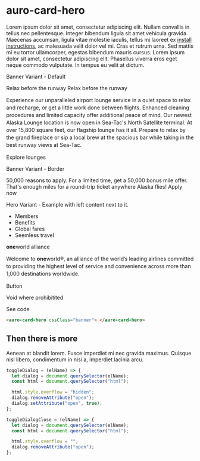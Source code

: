 # auro-card-hero

Lorem ipsum dolor sit amet, consectetur adipiscing elit. Nullam convallis in tellus nec pellentesque. Integer bibendum ligula sit amet vehicula gravida. Maecenas accumsan, ligula vitae molestie iaculis, tellus mi laoreet ex [install instructions](https://auro.alaskaair.com/components/auro/button/install), ac malesuada velit dolor vel mi. Cras et rutrum urna. Sed mattis mi eu tortor ullamcorper, egestas bibendum mauris cursus. Lorem ipsum dolor sit amet, consectetur adipiscing elit. Phasellus viverra eros eget neque commodo vulputate. In tempus eu velit at dictum.

<!--Nulla at augue facilisis `odio lobortis` molestie vitae a nulla. -->
<!--
## auro-card-hero use cases

The `auro-card-hero` element should be used in situations where users may: -->

<!-- - egestas bibendum mauris cursus
- quis euismod felis mollis
- consectetur ipsum risus sed tortor

> Interdum et malesuada fames ac ante ipsum primis in faucibus. Nam fermentum libero ipsum, ac tempor sapien blandit in. Nam tincidunt non felis molestie varius.

| convallis | tristique | nisl dignissim | eleifend |
| --------- | --------- | -------------- | -------- |
| √         | √         |                |          |
|           |           | √              | √        | -->

<auro-header slot="title" level="2" display="800">Banner Variant - Default</auro-header>

<div class="exampleWrapper">
   <auro-card-hero cssClass="banner imgRight imgWidth-xxl imgHeight-lg imgContain">
    <auro-header slot="title" level="2" display="800">Relax before the runway</auro-header>
    <auro-header slot="mobile-title" level="2" display="800">Relax before the runway</auro-header>
    <p slot="description" style="line-height: 1.25rem">Experience our unparalleled airport lounge service in a quiet space to relax and recharge, or get a little work done between flights. Enhanced cleaning procedures and limited capacity offer additional peace of mind. Our newest Alaska Lounge location is now open in Sea-Tac's North Satellite terminal. At over 15,800 square feet, our flagship lounge has it all. Prepare to relax by the grand fireplace or sip a local brew at the spacious bar while taking in the best runway views at Sea-Tac.</p>
    <auro-hyperlink href="#" secondary cta slot="cta">Explore lounges</auro-hyperlink>
    <div slot="img" style="background-image: url(https://sitecore-test-single-westus2.azurewebsites.net/-/media/Images/pages/examples/lounge.png);" ></div>
  </auro-card-hero>
</div>

<auro-header slot="title" level="2" display="800">Banner Variant - Border</auro-header>

<div class="exampleWrapper">
  <auro-card-hero cssClass="banner border imgWidth-lg imgContain">
    <div slot="img" style="background-image: url(https://sitecore-prod-cd-westus2.azurewebsites.net/-/media/Images/common-assets/bank/2020/Visa-2020.png?la=en);" >
    </div>
    <auro-header slot="title" level="2" display="800">50,000 reasons to apply.</auro-header>
    <auro-header slot="subtitle" level="5" display="400">For a limited time, get a 50,000 bonus mile offer. That's enough miles for a round-trip ticket anywhere Alaska flies!</auro-header>
    <auro-hyperlink href="https://secure.bankofamerica.com/applynow/initialize-workflow.go?requesttype=C&campaignid=4049859&productoffercode=VF" target="_blank" secondary cta slot="cta">Apply now</auro-hyperlink>
  </auro-card-hero>
</div>

<auro-header slot="title"  level="2" display="800">Hero Variant - Example with left content next to it.</auro-header>

<div class="exampleWrapper">
<div class="heroWrapper">
  <div class="GenericText">
    <ul class="ul-group">
      <li><auro-hyperlink href="#bannerCarouselSection1">Members</auro-hyperlink></li>
      <li><auro-hyperlink href="#infoSection">Benefits</auro-hyperlink></li>
      <li><auro-hyperlink href="#cardSection">Global fares</auro-hyperlink></li>
      <li><auro-hyperlink href="#narrowSection">Seemless travel</auro-hyperlink></li>
    </ul>
  </div>
  <auro-card-hero cssClass="banner imgRight imgContain">
    <auro-header slot="title" level="2" display="800"><b>one</b>world alliance</auro-header>
    <p slot="description" style="line-height: 1.25rem">Welcome to <b>one</b>world®, an alliance of the world’s leading airlines committed to providing the highest level of service and convenience across more than 1,000 destinations worldwide.</p>
    <auro-hyperlink href="#" secondary cta slot="cta">Button</auro-hyperlink>
    <p slot="fine-print">Void where prohibitited</p>
    <div slot="img" style="background-image: url(https://sitecore-test-single-westus2.azurewebsites.net/-/media/Images/pages/examples/yellow.png);" ></div>
  </auro-card-hero>
</div>
</div>
<auro-accordion lowProfile justifyRight>
  <span slot="trigger">See code</span>

```html
<auro-card-hero cssClass="banner"> </auro-card-hero>
```

</auro-accordion>

## Then there is more

Aenean at blandit lorem. Fusce imperdiet mi nec gravida maximus. Quisque nisl libero, condimentum in nisi a, imperdiet lacinia arcu.

```javascript
toggleDialog = (elName) => {
  let dialog = document.querySelector(elName);
  const html = document.querySelector("html");

  html.style.overflow = "hidden";
  dialog.removeAttribute("open");
  dialog.setAttribute("open", true);
};

toggleDialogClose = (elName) => {
  let dialog = document.querySelector(elName);
  const html = document.querySelector("html");

  html.style.overflow = "";
  dialog.removeAttribute("open");
};
```
